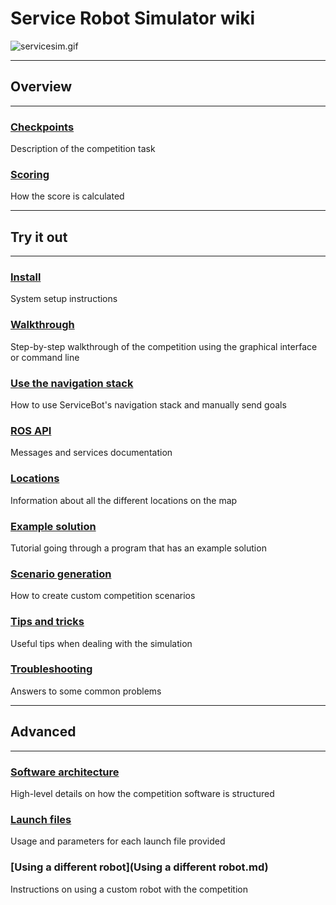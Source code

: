 # Service Robot Simulator wiki

![servicesim.gif](https://bitbucket.org/repo/gkR8znK/images/141741946-servicesim.gif)

***
## Overview
***

### [Checkpoints](https://bitbucket.org/osrf/servicesim/wiki/Checkpoints%20overview)
Description of the competition task

### [Scoring](https://bitbucket.org/osrf/servicesim/wiki/Scoring)
How the score is calculated

***
## Try it out
***

### [Install](https://bitbucket.org/osrf/servicesim/wiki/Installation)
System setup instructions

### [Walkthrough](https://bitbucket.org/osrf/servicesim/wiki/Walkthrough) 
Step-by-step walkthrough of the competition using the graphical interface or command line

### [Use the navigation stack](https://bitbucket.org/osrf/servicesim/wiki/Use%20Navigation)
How to use ServiceBot's navigation stack and manually send goals

### [ROS API](https://bitbucket.org/osrf/servicesim/wiki/API)
Messages and services documentation

### [Locations](https://bitbucket.org/osrf/servicesim/wiki/Room%20names)
Information about all the different locations on the map

### [Example solution](https://bitbucket.org/osrf/servicesim/wiki/Tutorials)
Tutorial going through a program that has an example solution

### [Scenario generation](https://bitbucket.org/osrf/servicesim/wiki/Scenario%20generation)
How to create custom competition scenarios

### [Tips and tricks](https://bitbucket.org/osrf/servicesim/wiki/Tips%20and%20tricks)
Useful tips when dealing with the simulation

### [Troubleshooting](https://bitbucket.org/osrf/servicesim/wiki/Troubleshooting)
Answers to some common problems

***
## Advanced
***

### [Software architecture](https://bitbucket.org/osrf/servicesim/wiki/Structure)
High-level details on how the competition software is structured

### [Launch files](https://bitbucket.org/osrf/servicesim/wiki/Launch%20files)
Usage and parameters for each launch file provided

### [Using a different robot](Using a different robot.md)
Instructions on using a custom robot with the competition